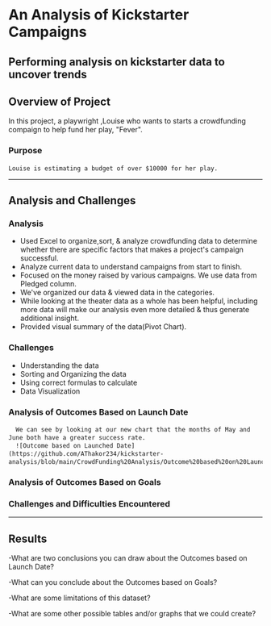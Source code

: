 # An Analysis of Kickstarter Campaigns
  Performing analysis on kickstarter data to uncover trends
--------------------------------------------------------------------------------------------
## Overview of Project
  In this project, a playwright ,Louise who wants to starts a crowdfunding compaign to help fund her play, "Fever".
  ### Purpose
    Louise is estimating a budget of over $10000 for her play.
--------------------------------------------------------------------------------------------------------------------------
## Analysis and Challenges
  ### Analysis
  * Used Excel to organize,sort, & analyze crowdfunding data to determine whether there are specific factors that makes a project's campaign successful.
  * Analyze current data to understand campaigns from start to finish.
  * Focused on the money raised by various campaigns. We use data from Pledged column.
  * We've organized our data & viewed data in the categories.
  * While looking at the theater data as a whole has been helpful, including more data will make our analysis even more detailed & thus generate additional insight.
  * Provided visual summary of the data(Pivot Chart).
  ### Challenges
  * Understanding the data
  * Sorting and Organizing the data
  * Using correct formulas to calculate
  * Data Visualization
  ### Analysis of Outcomes Based on Launch Date
      We can see by looking at our new chart that the months of May and June both have a greater success rate.
      ![Outcome based on Launched Date](https://github.com/AThakor234/kickstarter-analysis/blob/main/CrowdFunding%20Analysis/Outcome%20based%20on%20Launched%20Date.png)
  ### Analysis of Outcomes Based on Goals
  
  ### Challenges and Difficulties Encountered
  
  
 -------------------------------------------------------------------------------------------------------------------------------------------------------------- 
## Results
  -What are two conclusions you can draw about the Outcomes based on Launch Date?


  -What can you conclude about the Outcomes based on Goals?
  

  -What are some limitations of this dataset?

  -What are some other possible tables and/or graphs that we could create?
 

  
  
  
      
 
